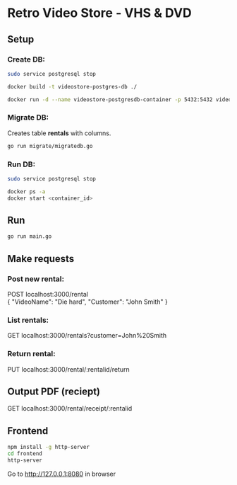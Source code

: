 # Retro Video Store - VHS & DVD
  
## Setup
### Create DB:
```sh
sudo service postgresql stop
```

```sh
docker build -t videostore-postgres-db ./  
```  

```sh
docker run -d --name videostore-postgresdb-container -p 5432:5432 videostore-postgres-db  
```

### Migrate DB:
Creates table **rentals** with columns. 
```sh
go run migrate/migratedb.go
```

### Run DB:
```sh
sudo service postgresql stop
```

```sh
docker ps -a
docker start <container_id>
```

## Run
```sh
go run main.go
```

## Make requests
### Post new rental:
POST localhost:3000/rental  
{ "VideoName": "Die hard", "Customer": "John Smith" }  

### List rentals:
GET localhost:3000/rentals?customer=John%20Smith

### Return rental:
PUT localhost:3000/rental/:rentalid/return

## Output PDF (reciept)
GET localhost:3000/rental/receipt/:rentalid

## Frontend
```sh
npm install -g http-server
cd frontend
http-server
```
Go to http://127.0.0.1:8080 in browser